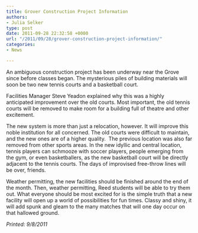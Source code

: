 ```yaml
---
title: Grover Construction Project Information
authors:
- Julia Selker
type: post
date: 2011-09-28 22:32:58 +0000
url: "/2011/09/28/grover-construction-project-information/"
categories:
- News

---
```

An ambiguous construction project has been underway near the Grove since before classes began. The mysterious piles of building materials will soon be two new tennis courts and a basketball court.

Facilities Manager Steve Yeadon explained why this was a highly anticipated improvement over the old courts. Most important, the old tennis courts will be removed to make room for a building full of theatre and other excitement.

The new system is more than just a relocation, however. It will improve this noble institution for all concerned. The old courts were difficult to maintain, and the new ones are of a higher quality.  The previous location was also far removed from other sports areas. In the new idyllic and central location, tennis players can schmooze with soccer players, people emerging from the gym, or even basketballers, as the new basketball court will be directly adjacent to the tennis courts. The days of improvised free-throw lines will be over, friends.

Weather permitting, the new facilities should be finished around the end of the month. Then, weather permitting, Reed students will be able to try them out. What everyone should be most excited for is the simple truth that a new facility will open up a world of possibilities for fun times. Classy and shiny, it will add spunk and gleam to the many matches that will one day occur on that hallowed ground.

_Printed: 9/8/2011_